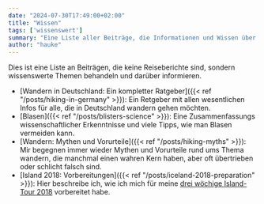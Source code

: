```yaml
---
date: "2024-07-30T17:49:00+02:00"
title: "Wissen"
tags: ['wissenswert']
summary: "Eine Liste aller Beiträge, die Informationen und Wissen über Wandern, Trekking und Packrafting vermitteln."
author: "hauke"
---
```


Dies ist eine Liste an Beiträgen, die keine Reiseberichte sind, sondern wissenswerte Themen behandeln und darüber informieren.

* [Wandern in Deutschland: Ein kompletter Ratgeber]({{< ref "/posts/hiking-in-germany" >}}): Ein Retgeber mit allen wesentlichen Infos für alle, die in Deutschland wandern gehen möchten.
* [Blasen]({{< ref "/posts/blisters-science" >}}): Eine Zusammenfassungs wissenschaftlicher Erkenntnisse und viele Tipps, wie man Blasen vermeiden kann.
* [Wandern: Mythen und Vorurteile]({{< ref "/posts/hiking-myths" >}}): Mir begegnen immer wieder Mythen und Vorurteile rund ums Thema wandern, die manchmal einen wahren Kern haben, aber oft übertrieben oder schlicht falsch sind.
* [Island 2018: Vorbereitungen]({{< ref "/posts/iceland-2018-preparation" >}}): Hier beschreibe ich, wie ich mich für meine [drei wöchige Island-Tour 2018](/de/pages/iceland/#2018) vorbereitet habe.